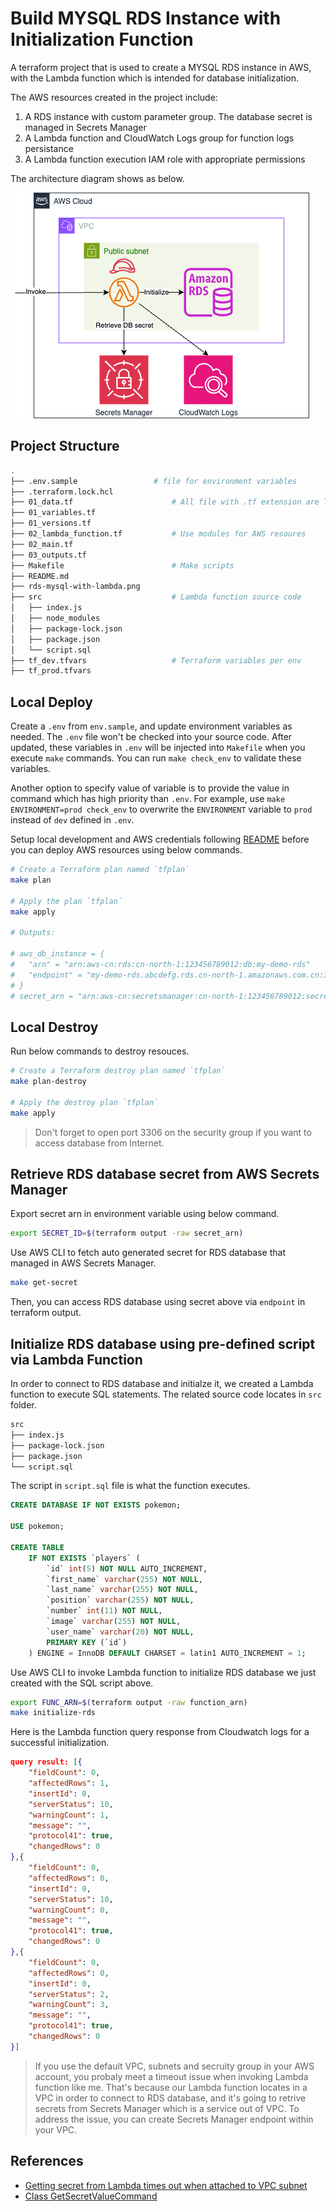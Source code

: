 # Build MYSQL RDS Instance with Initialization Function

A terraform project that is used to create a MYSQL RDS instance in AWS, with the Lambda function which is intended for database initialization.

The AWS resources created in the project include:

1. A RDS instance with custom parameter group. The database secret is managed in Secrets Manager
2. A Lambda function and CloudWatch Logs group for function logs persistance
3. A Lambda function execution IAM role with appropriate permissions

The architecture diagram shows as below.

![arch-diagram](rds-mysql-with-lambda.png)

## Project Structure

```bash
.
├── .env.sample                 # file for environment variables
├── .terraform.lock.hcl
├── 01_data.tf                      # All file with .tf extension are Terraform related
├── 01_variables.tf
├── 01_versions.tf
├── 02_lambda_function.tf           # Use modules for AWS resoures
├── 02_main.tf
├── 03_outputs.tf
├── Makefile                        # Make scripts
├── README.md
├── rds-mysql-with-lambda.png
├── src                             # Lambda function source code
│   ├── index.js
│   ├── node_modules
│   ├── package-lock.json
│   ├── package.json
│   └── script.sql
├── tf_dev.tfvars                   # Terraform variables per env
├── tf_prod.tfvars
```

## Local Deploy

Create a `.env` from `env.sample`, and update environment variables as needed. The `.env` file won't be checked into your source code. After updated, these variables in `.env` will be injected into `Makefile` when you execute `make` commands. You can run `make check_env` to validate these variables. 

Another option to specify value of variable is to provide the value in command which has high priority than `.env`. For example, use `make ENVIRONMENT=prod check_env` to overwrite the `ENVIRONMENT` variable to `prod` instead of `dev` defined in `.env`.

Setup local development and AWS credentials following [README](../README.md) before you can deploy AWS resources using below commands.

```bash
# Create a Terraform plan named `tfplan`
make plan

# Apply the plan `tfplan`
make apply

# Outputs:

# aws_db_instance = {
#   "arn" = "arn:aws-cn:rds:cn-north-1:123456789012:db:my-demo-rds"
#   "endpoint" = "my-demo-rds.abcdefg.rds.cn-north-1.amazonaws.com.cn:3306"
# }
# secret_arn = "arn:aws-cn:secretsmanager:cn-north-1:123456789012:secret:XXXXXXXXX"
```

## Local Destroy

Run below commands to destroy resouces.

```bash
# Create a Terraform destroy plan named `tfplan`
make plan-destroy

# Apply the destroy plan `tfplan`
make apply
```

> Don't forget to open port 3306 on the security group if you want to access database from Internet.

## Retrieve RDS database secret from AWS Secrets Manager

Export secret arn in environment variable using below command.

```bash
export SECRET_ID=$(terraform output -raw secret_arn)
```

Use AWS CLI to fetch auto generated secret for RDS database that managed in AWS Secrets Manager.

```bash
make get-secret
```

Then, you can access RDS database using secret above via `endpoint` in terraform output.

## Initialize RDS database using pre-defined script via Lambda Function

In order to connect to RDS database and initialze it, we created a Lambda function to execute SQL statements. The related source code locates in `src` folder.

```bash
src
├── index.js
├── package-lock.json
├── package.json
└── script.sql
```

The script in `script.sql` file is what the function executes.

```sql
CREATE DATABASE IF NOT EXISTS pokemon;

USE pokemon;

CREATE TABLE
    IF NOT EXISTS `players` (
        `id` int(5) NOT NULL AUTO_INCREMENT,
        `first_name` varchar(255) NOT NULL,
        `last_name` varchar(255) NOT NULL,
        `position` varchar(255) NOT NULL,
        `number` int(11) NOT NULL,
        `image` varchar(255) NOT NULL,
        `user_name` varchar(20) NOT NULL,
        PRIMARY KEY (`id`)
    ) ENGINE = InnoDB DEFAULT CHARSET = latin1 AUTO_INCREMENT = 1;
```

Use AWS CLI to invoke Lambda function to initialize RDS database we just created with the SQL script above.

```bash
export FUNC_ARN=$(terraform output -raw function_arn)
make initialize-rds
```

Here is the Lambda function query response from Cloudwatch logs for a successful initialization.

```json
query result: [{
    "fieldCount": 0,
    "affectedRows": 1,
    "insertId": 0,
    "serverStatus": 10,
    "warningCount": 1,
    "message": "",
    "protocol41": true,
    "changedRows": 0
},{
    "fieldCount": 0,
    "affectedRows": 0,
    "insertId": 0,
    "serverStatus": 10,
    "warningCount": 0,
    "message": "",
    "protocol41": true,
    "changedRows": 0
},{
    "fieldCount": 0,
    "affectedRows": 0,
    "insertId": 0,
    "serverStatus": 2,
    "warningCount": 3,
    "message": "",
    "protocol41": true,
    "changedRows": 0
}]
```

> If you use the default VPC, subnets and secruity group in your AWS account, you probaly meet a timeout issue when invoking Lambda function like me. That's because our Lambda function locates in a VPC in order to connect to RDS database, and it's going to retrive secrets from Secrets Manager which is a service out of VPC. To address the issue, you can create Secrets Manager endpoint within your VPC.

## References

- [Getting secret from Lambda times out when attached to VPC subnet](https://repost.aws/questions/QU1WLg4Q2-TCqznkgmpPnW0g/getting-secret-from-lambda-times-out-when-attached-to-vpc-subnet)
- [Class GetSecretValueCommand](https://docs.aws.amazon.com/AWSJavaScriptSDK/v3/latest/clients/client-secrets-manager/classes/getsecretvaluecommand.html)
